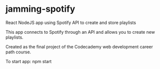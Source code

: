 # jamming-spotify
React NodeJS app using Spotify API to create and store playlists  

This app connects to Spotify through an API and allows you to create new playlists.

Created as the final project of the Codecademy web development career path course. 

To start app:
npm start

